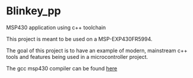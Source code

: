 # Blinkey_pp

MSP430 application using c++ toolchain

This project is meant to be used on a MSP-EXP430FR5994.

The goal of this project is to have an example of modern, mainstream c++ tools and features being used in a microcontroller project.

The gcc msp430 compiler can be found [here](http://software-dl.ti.com/msp430/msp430_public_sw/mcu/msp430/MSPGCC/latest/index_FDS.html)

